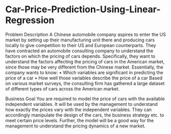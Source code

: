 # Car-Price-Prediction-Using-Linear-Regression
Problem Description
A Chinese automobile company aspires to enter the US market by setting up their
manufacturing unit there and producing cars locally to give competition to their US and
European counterparts. They have contracted an automobile consulting company to
understand the factors on which the pricing of cars depends. Specifically, they want to
understand the factors affecting the pricing of cars in the American market, since those may
be very different from the Chinese market. Essentially, the company wants to know:
• Which variables are significant in predicting the price of a car
• How well those variables describe the price of a car
Based on various market surveys, the consulting firm has gathered a large dataset of different
types of cars across the American market.

Business Goal
You are required to model the price of cars with the available independent variables. It will be
used by the management to understand how exactly the prices vary with the independent
variables. They can accordingly manipulate the design of the cars, the business strategy etc. to
meet certain price levels. Further, the model will be a good way for the management to
understand the pricing dynamics of a new market.

